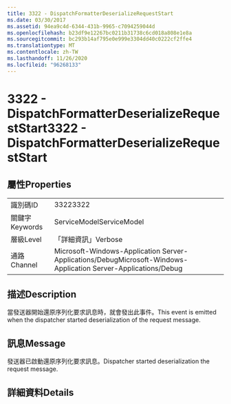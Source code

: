 ```yaml
---
title: 3322 - DispatchFormatterDeserializeRequestStart
ms.date: 03/30/2017
ms.assetid: 94ea9c4d-6344-431b-9965-c7094259044d
ms.openlocfilehash: b23df9e12267bc0211b31738c6cd018a808e1e8a
ms.sourcegitcommit: bc293b14af795e0e999e3304dd40c0222cf2ffe4
ms.translationtype: MT
ms.contentlocale: zh-TW
ms.lasthandoff: 11/26/2020
ms.locfileid: "96268133"
---
```

# <a name="3322---dispatchformatterdeserializerequeststart"></a><span data-ttu-id="a17ca-102">3322 - DispatchFormatterDeserializeRequestStart</span><span class="sxs-lookup"><span data-stu-id="a17ca-102">3322 - DispatchFormatterDeserializeRequestStart</span></span>

## <a name="properties"></a><span data-ttu-id="a17ca-103">屬性</span><span class="sxs-lookup"><span data-stu-id="a17ca-103">Properties</span></span>  
  
|||  
|-|-|  
|<span data-ttu-id="a17ca-104">識別碼</span><span class="sxs-lookup"><span data-stu-id="a17ca-104">ID</span></span>|<span data-ttu-id="a17ca-105">3322</span><span class="sxs-lookup"><span data-stu-id="a17ca-105">3322</span></span>|  
|<span data-ttu-id="a17ca-106">關鍵字</span><span class="sxs-lookup"><span data-stu-id="a17ca-106">Keywords</span></span>|<span data-ttu-id="a17ca-107">ServiceModel</span><span class="sxs-lookup"><span data-stu-id="a17ca-107">ServiceModel</span></span>|  
|<span data-ttu-id="a17ca-108">層級</span><span class="sxs-lookup"><span data-stu-id="a17ca-108">Level</span></span>|<span data-ttu-id="a17ca-109">「詳細資訊」</span><span class="sxs-lookup"><span data-stu-id="a17ca-109">Verbose</span></span>|  
|<span data-ttu-id="a17ca-110">通路</span><span class="sxs-lookup"><span data-stu-id="a17ca-110">Channel</span></span>|<span data-ttu-id="a17ca-111">Microsoft-Windows-Application Server-Applications/Debug</span><span class="sxs-lookup"><span data-stu-id="a17ca-111">Microsoft-Windows-Application Server-Applications/Debug</span></span>|  
  
## <a name="description"></a><span data-ttu-id="a17ca-112">描述</span><span class="sxs-lookup"><span data-stu-id="a17ca-112">Description</span></span>  

 <span data-ttu-id="a17ca-113">當發送器開始還原序列化要求訊息時，就會發出此事件。</span><span class="sxs-lookup"><span data-stu-id="a17ca-113">This event is emitted when the dispatcher started deserialization of the request message.</span></span>  
  
## <a name="message"></a><span data-ttu-id="a17ca-114">訊息</span><span class="sxs-lookup"><span data-stu-id="a17ca-114">Message</span></span>  

 <span data-ttu-id="a17ca-115">發送器已啟動還原序列化要求訊息。</span><span class="sxs-lookup"><span data-stu-id="a17ca-115">Dispatcher started deserialization the request message.</span></span>  
  
## <a name="details"></a><span data-ttu-id="a17ca-116">詳細資料</span><span class="sxs-lookup"><span data-stu-id="a17ca-116">Details</span></span>
